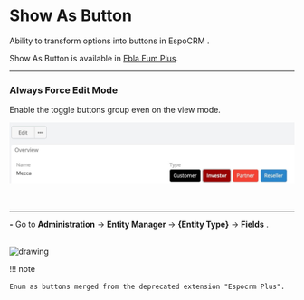 # Show As Button

Ability to transform options into buttons in EspoCRM .

Show As Button is available in [Ebla Eum Plus](https://www.eblasoft.com.tr/espocrm-extension-page/espocrm-enum-plus).

---

### Always Force Edit Mode

Enable the toggle buttons group even on the view mode.

![Always Force Edit Mode](../../_static/images/espocrm-extensions/enum-plus/always-force-edit-mode.png)

<br>

---

**-** Go to **Administration** -> **Entity Manager** -> **{Entity Type}** -> **Fields** .

<br>

<img src="https://eblasoft.github.io/documentation/_static/images/espocrm-extensions/enum-plus/options.png" alt="drawing" style="width:200px;"/>


!!! note

    Enum as buttons merged from the deprecated extension "Espocrm Plus".